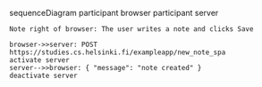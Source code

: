 sequenceDiagram
participant browser
participant server

    Note right of browser: The user writes a note and clicks Save

    browser->>server: POST https://studies.cs.helsinki.fi/exampleapp/new_note_spa
    activate server
    server-->>browser: { "message": "note created" }
    deactivate server
